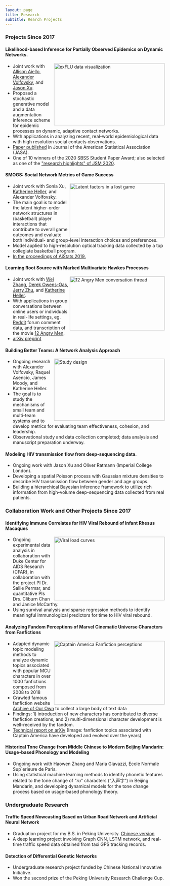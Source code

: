 ```yaml
---
layout: page
title: Research
subtitle: Rearch Projects
---
```


### Projects Since 2017

#### Likelihood-based Inference for Partially Observed Epidemics on Dynamic Networks. 


<img align="right" src="https://fanbu1995.github.io/img/exFlu_data.png" alt="exFLU data visualization" width="350" height="195">


- Joint work with [Allison Aiello](https://sph.unc.edu/adv_profile/allison-e-aiello-phd/), [Alexander Volfovsky](https://volfovsky.github.io/), and [Jason Xu](https://jasonxu90.github.io/).
- Proposed a stochastic generative model and a data augmentation inference scheme for epidemic processes on dynamic, adaptive contact networks. 
- With applications in analyzing recent, real-world epidemiological data with high resolution social contacts observations.
- [Paper published](https://www.tandfonline.com/doi/full/10.1080/01621459.2020.1790376) in Journal of the American Statistical Association (JASA).
- One of 10 winners of the 2020 SBSS Student Paper Award; also selected as one of the ["research highlights" of JSM 2020](https://web.archive.org/web/20200812215439/https://www.amstat.org/ASA/News/Newsworthy-Research-Highlights-from-JSM-2020.aspx).

#### SMOGS: Social Network Metrics of Game Success

<img align="right" src="https://fanbu1995.github.io/img/lost_game_AME.png" alt="Latent factors in a lost game" width="300" height="170">

- Joint work with Sonia Xu, [Katherine Heller](http://www2.stat.duke.edu/~kheller/), and Alexander Volfovsky.
- The main goal is to model the latent higher-order network structures in (basketball) player interactions that contribute to overall game outcomes and evaluate both individual- and group-level interaction choices and preferences. 
- Model applied to high-resolution optical tracking data collected by a top collegiate basketball program.
- [In the proceedings of AiStats 2019.](http://proceedings.mlr.press/v89/bu19a/bu19a.pdf)
  
#### Learning Root Source with Marked Multivariate Hawkes Processes


<img align="right" src="https://fanbu1995.github.io/img/12AngryMen.png" alt="12 Angry Men conversation thread" width="300" height="170">


- Joint work with [Wei Zhang](http://pages.cs.wisc.edu/~zhangwei/), [Derek Owens-Oas](https://stat.duke.edu/people/derek-owens-oas), [Jerry Zhu](http://pages.cs.wisc.edu/~jerryzhu/), and [Katherine Heller](http://www2.stat.duke.edu/~kheller/).
- With applications in group conversations between online users or individuals in real-life settings, eg. [Reddit](https://www.reddit.com/) forum comment data, and transcription of the movie [12 Angry Men](https://en.wikipedia.org/wiki/12_Angry_Men_(1957_film)).
- [arXiv preprint](https://arxiv.org/abs/1809.03648)

#### Building Better Teams: A Network Analysis Approach


<img align="right" src="https://fanbu1995.github.io/img/MTS_design_png.png" alt="Study design" width="350" height="195">
                       

- Ongoing research with Alexander Volfovsky, Raquel Asencio, James Moody, and Katherine Heller.
- The goal is to study the mechanisms of small team and multi-team systems and to develop metrics for evaluating team effectiveness, cohesion, and leadership.
- Observational study and data collection completed; data analysis and manuscript preparation underway.

#### Modeling HIV transmission flow from deep-sequencing data. 

<!--img align="right" src="https://fanbu1995.github.io/img/HIV_flow_trace.png" alt="HIV flow tracing" width="100" height="250"-->

- Ongoing work with Jason Xu and Oliver Ratmann (Imperial College London).
- Developing a spatial Poisson process with Gaussian mixture densities to describe HIV transmission flow between gender and age groups.
- Building a hierarchical Bayesian inference framework to utilize rich information from high-volume deep-sequencing data collected from real patients.
<!--- (Image from [Ratmann et al., 2019](https://doi.org/10.1038/s41467-019-09139-4))-->


### Collaboration Work and Other Projects Since 2017

#### Identifying Immune Correlates for HIV Viral Rebound of Infant Rhesus Macaques

<img align="right" src="https://fanbu1995.github.io/img/B2_viral_load_postATI_plot.png" alt="Viral load curves" width="350" height="200">

- Ongoing experimental data analysis in collaboration with Duke Center for AIDS Research (CFAR), in collaboration with the project PI Dr. Sallie Permar, and quantitative PIs Drs. Cliburn Chan and Janice McCarthy. 
- Using survival analysis and sparse regression methods to identify meaningful immunological predictors for time to HIV viral rebound.

#### Analyzing Fandom Perceptions of Marvel Cinematic Universe Characters from Fanfictions


<img align="right" src="https://fanbu1995.github.io/img/Cap_Topic_Scores.png" alt="Captain America Fanfiction perceptions" width="350" height="200">


- Adapted dynamic topic modeling methods to analyze dynamic topics associated with popular MCU characters in over 1000 fanfictions composed from 2008 to 2018
- Crawled famous fanfiction website [Archive of Our Own](https://archiveofourown.org/) to collect a large body of text data
- Findings: 1) introduction of new characters has contributed to diverse fanfiction creations, and 2) multi-dimensional character development is well-received by the fandom. 
- [Technical report on arXiv](https://arxiv.org/pdf/1805.03774.pdf) (Image: fanfiction topics associated with Captain America have developed and evolved over the years)


#### Historical Tone Change from Middle Chinese to Modern Beijing Mandarin: Usage-based Phonology and Modeling

- Ongoing work with Haowen Zhang and Maria Giavazzi, Ecole Normale Sup´erieure de Paris.
- Using statistical machine learning methods to identify phonetic features related to the tone change of "_ru_" characters (“入声字”) in Beijing Mandarin, and developing dynamical models for the tone change process based on usage-based phonology theory.


### Undergraduate Research
  
#### Traffic Speed Nowcasting Based on Urban Road Network and Artificial Neural Network
- Graduation project for my B.S. in Peking University. [Chinese version](https://fanbuduke17.github.io/Graduation_Paper.pdf)
- A deep learning project involving Graph CNN, LSTM network, and real-time traffic speed data obtained from taxi GPS tracking records.
  
#### Detection of Differential Genetic Networks
- Undergraduate research project funded by Chinese National Innovative Initiative.
- Won the second prize of the Peking University Research Challenge Cup.
